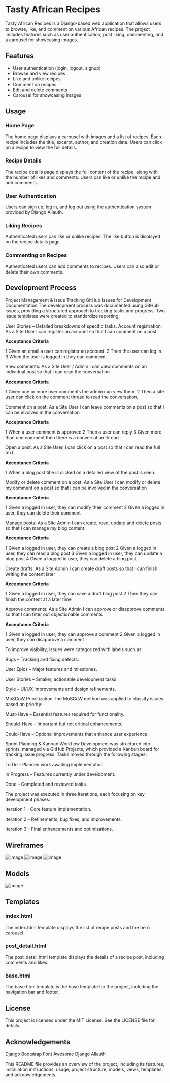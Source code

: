 ﻿# Tasty African Recipes

Tasty African Recipes is a Django-based web application that allows users to browse, like, and comment on various African recipes. The project includes features such as user authentication, post liking, commenting, and a carousel for showcasing images.

## Features

- User authentication (login, logout, signup)
- Browse and view recipes
- Like and unlike recipes
- Comment on recipes
- Edit and delete comments
- Carousel for showcasing images

## Usage

### Home Page
The home page displays a carousel with images and a list of recipes. Each recipe includes the title, excerpt, author, and creation date. Users can click on a recipe to view the full details.

### Recipe Details
The recipe details page displays the full content of the recipe, along with the number of likes and comments. Users can like or unlike the recipe and add comments.

### User Authentication
Users can sign up, log in, and log out using the authentication system provided by Django Allauth.

### Liking Recipes
Authenticated users can like or unlike recipes. The like button is displayed on the recipe details page.

### Commenting on Recipes
Authenticated users can add comments to recipes. Users can also edit or delete their own comments.

## Development Process

Project Management & Issue Tracking
GitHub Issues for Development Documentation
The development process was documented using GitHub Issues, providing a structured approach to tracking tasks and progress. Two issue templates were created to standardize reporting:

User Stories – Detailed breakdowns of specific tasks.
Account registration: As a Site User I can register an account so that I can comment on a post.

**Acceptance Criteria**

1 Given an email a user can register an account.
2 Then the user can log in.
3 When the user is logged in they can comment.




View comments: As a Site User / Admin I can view comments on an individual post so that I can read the conversation

**Acceptance Criteria**

1 Given one or more user comments the admin can view them.
2 Then a site user can click on the comment thread to read the conversation.


Comment on a post: As a Site User I can leave comments on a post so that I can be involved in the conversation

**Acceptance Criteria**

1 When a user comment is approved
2 Then a user can reply
3 Given more than one comment then there is a conversation thread


Open a post: As a Site User, I can click on a post so that I can read the full text.

**Acceptance Criteria**

1 When a blog post title is clicked on a detailed view of the post is seen.


Modify or delete comment on a post: As a Site User I can modify or delete my comment on a post so that I can be involved in the conversation


**Acceptance Criteria**

1 Given a logged in user, they can modify their comment
2 Given a logged in user, they can delete their comment

Manage posts: As a Site Admin I can create, read, update and delete posts so that I can manage my blog content


**Acceptance Criteria**

1 Given a logged in user, they can create a blog post
2 Given a logged in user, they can read a blog post
3 Given a logged in user, they can update a blog post
4 Given a logged in user, they can delete a blog post

Create drafts: As a Site Admin I can create draft posts so that I can finish writing the content later


**Acceptance Criteria**

1 Given a logged in user, they can save a draft blog post
2 Then they can finish the content at a later time

Approve comments: As a Site Admin I can approve or disapprove comments so that I can filter out objectionable comments


**Acceptance Criteria**

1 Given a logged in user, they can approve a comment
2 Given a logged in user, they can disapprove a comment


To improve visibility, issues were categorized with labels such as:

Bugs – Tracking and fixing defects.

User Epics – Major features and milestones.

User Stories – Smaller, actionable development tasks.

Style – UI/UX improvements and design refinements.

MoSCoW Prioritization
The MoSCoW method was applied to classify issues based on priority:

Must-Have – Essential features required for functionality.

Should-Have – Important but not critical enhancements.

Could-Have – Optional improvements that enhance user experience.

Sprint Planning & Kanban Workflow
Development was structured into sprints, managed via GitHub Projects, which provided a Kanban board for tracking issue progress. Tasks moved through the following stages:

To Do – Planned work awaiting implementation.

In Progress – Features currently under development.

Done – Completed and reviewed tasks.

The project was executed in three iterations, each focusing on key development phases:

Iteration 1 – Core feature implementation.

Iteration 2 – Refinements, bug fixes, and improvements.

Iteration 3 – Final enhancements and optimizations.

## Wireframes

![image](https://github.com/user-attachments/assets/42e62b53-36c6-4fd6-9481-d97d79006d45)
![image](https://github.com/user-attachments/assets/05956ab5-e148-4d65-96fb-c69d546d6291)
![image](https://github.com/user-attachments/assets/44ec1553-f5aa-446f-95aa-79c12f8e44fd)



## Models
![image](https://github.com/user-attachments/assets/b6b27fa7-501b-4f11-aa53-766acce273c7)



## Templates

### index.html
The index.html template displays the list of recipe posts and the hero carousel.

### post_detail.html
The post_detail.html template displays the details of a recipe post, including comments and likes.

### base.html
The base.html template is the base template for the project, including the navigation bar and footer.

## License
This project is licensed under the MIT License. See the LICENSE file for details.

## Acknowledgements
Django
Bootstrap
Font Awesome
Django Allauth

This README file provides an overview of the project, including its features, installation instructions, usage, project structure, models, views, templates, and acknowledgements. 
